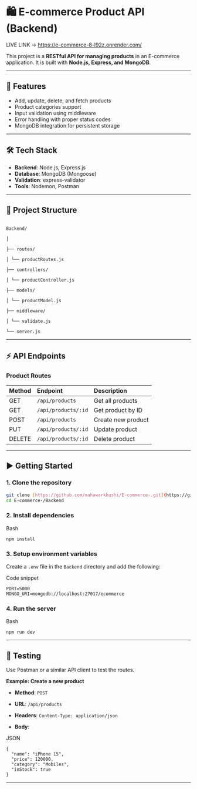 # 🛍️ E-commerce Product API (Backend)
LIVE LINK -> https://e-commerce-8-l92z.onrender.com/


This project is a **RESTful API for managing products** in an E-commerce application.
It is built with **Node.js, Express, and MongoDB**.

---

## 🚀 Features

- Add, update, delete, and fetch products
- Product categories support
- Input validation using middleware
- Error handling with proper status codes
- MongoDB integration for persistent storage

---

## 🛠️ Tech Stack

- **Backend**: Node.js, Express.js
- **Database**: MongoDB (Mongoose)
- **Validation**: express-validator
- **Tools**: Nodemon, Postman

---

## 📂 Project Structure


```

Backend/

│

├── routes/

│ └── productRoutes.js

├── controllers/

│ └── productController.js

├── models/

│ └── productModel.js

├── middleware/

│ └── validate.js

└── server.js

```

---

## ⚡ API Endpoints

### Product Routes

| Method | Endpoint              | Description        |
| :----- | :-------------------- | :----------------- |
| GET    | `/api/products`       | Get all products   |
| GET    | `/api/products/:id`   | Get product by ID  |
| POST   | `/api/products`       | Create new product |
| PUT    | `/api/products/:id`   | Update product     |
| DELETE | `/api/products/:id`   | Delete product     |

---

## ▶️ Getting Started

### 1. Clone the repository

```bash
git clone [https://github.com/mahawarkhushi/E-commerce-.git](https://github.com/mahawarkhushi/E-commerce-.git)
cd E-commerce-/Backend

```

### 2. Install dependencies

Bash

```
npm install

```

### 3. Setup environment variables

Create a `.env` file in the `Backend` directory and add the following:

Code snippet

```
PORT=5000
MONGO_URI=mongodb://localhost:27017/ecommerce

```

### 4. Run the server

Bash

```
npm run dev

```

----------

## 🧪 Testing

Use Postman or a similar API client to test the routes.

**Example: Create a new product**

-   **Method**: `POST`
    
-   **URL**: `/api/products`
    
-   **Headers**: `Content-Type: application/json`
    
-   **Body**:
    

JSON

```
{
  "name": "iPhone 15",
  "price": 120000,
  "category": "Mobiles",
  "inStock": true
}

```

----------

